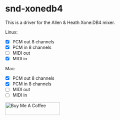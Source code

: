 # snd-xonedb4

This is a driver for the Allen & Heath Xone:DB4 mixer.

Linux:

- [x] PCM out 8 channels
- [x] PCM in 8 channels
- [ ] MIDI out
- [x] MIDI in

Mac:

- [x] PCM out 8 channels
- [x] PCM in 8 channels
- [ ] MIDI out
- [ ] MIDI in

<a href="https://www.buymeacoffee.com/mischa85" target="_blank"><img src="https://cdn.buymeacoffee.com/buttons/default-orange.png" alt="Buy Me A Coffee" height="41" width="174"></a>
